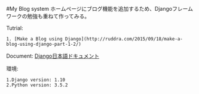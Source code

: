 #My Blog system
ホームページにブログ機能を追加するため、Djangoフレームワークの勉強も重ねて作ってみる。

Tutrial:

	1. [Make a Blog using Django](http://ruddra.com/2015/09/18/make-a-blog-using-django-part-1-2/)


Document: [Django日本語ドキュメント](https://docs.djangoproject.com/ja/1.10/)

環境:

	1.Django version: 1.10
	2.Python version: 3.5.2

